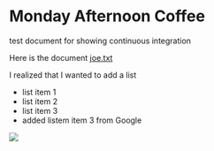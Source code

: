 # Monday Afternoon Coffee

test document for showing continuous integration

Here is the document [joe.txt](joe.txt)

I realized that I wanted to add a list

* list item 1
* list item 2
* list item 3
* added listem item 3 from Google

![](sentosa.jpg)
